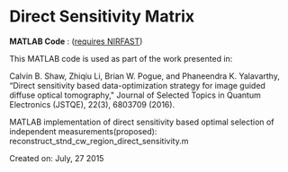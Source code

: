 # Direct Sensitivity Matrix

**MATLAB Code** : ([requires NIRFAST](http://www.dartmouth.edu/~nir/nirfast/))

This MATLAB code is used as part of the work presented in:

Calvin B. Shaw, Zhiqiu Li, Brian W. Pogue, and Phaneendra K. Yalavarthy, “Direct sensitivity based data-optimization strategy for image guided diffuse optical tomography," Journal of Selected Topics in Quantum Electronics (JSTQE), 22(3), 6803709 (2016).

MATLAB implementation of direct sensitivity based optimal selection of independent measurements(proposed): reconstruct_stnd_cw_region_direct_sensitivity.m

Created on: July, 27 2015
